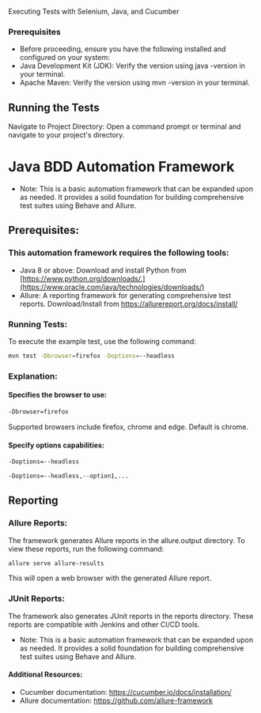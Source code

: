 Executing Tests with Selenium, Java, and Cucumber

### Prerequisites
* Before proceeding, ensure you have the following installed and configured on your system:
* Java Development Kit (JDK): Verify the version using java -version in your terminal.
* Apache Maven: Verify the version using mvn -version in your terminal.

## Running the Tests
Navigate to Project Directory: Open a command prompt or terminal and navigate to your project's directory.


# Java BDD Automation Framework
* Note:
This is a basic automation framework that can be expanded upon as needed. It provides a solid foundation for building comprehensive test suites using Behave and Allure.

## Prerequisites:
### This automation framework requires the following tools:

* Java 8 or above: Download and install Python from [https://www.python.org/downloads/.](https://www.oracle.com/java/technologies/downloads/)
* Allure: A reporting framework for generating comprehensive test reports. Download/Install from https://allurereport.org/docs/install/


### Running Tests:
To execute the example test, use the following command:

```Bash
mvn test -Dbrowser=firefox -Doptions=--headless
``` 

### Explanation:
#### Specifies the browser to use:
```Bash
-Dbrowser=firefox 
``` 
 Supported browsers include firefox, chrome and edge. Default is chrome.

#### Specify options capabilities:
```Bash
-Doptions=--headless
``` 
```Bash
-Doptions=--headless,--option1,...
``` 


## Reporting
### Allure Reports:

The framework generates Allure reports in the allure.output directory. To view these reports, run the following command:

```Bash
allure serve allure-results
 ``` 
This will open a web browser with the generated Allure report.

### JUnit Reports:

The framework also generates JUnit reports in the reports directory. These reports are compatible with Jenkins and other CI/CD tools.

* Note:
This is a basic automation framework that can be expanded upon as needed. It provides a solid foundation for building comprehensive test suites using Behave and Allure.

#### Additional Resources:
* Cucumber documentation: https://cucumber.io/docs/installation/
* Allure documentation: https://github.com/allure-framework
